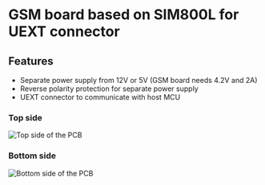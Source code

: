 # GSM board based on SIM800L for UEXT connector

## Features

- Separate power supply from 12V or 5V (GSM board needs 4.2V and 2A)
- Reverse polarity protection for separate power supply
- UEXT connector to communicate with host MCU

### Top side 

![Top side of the PCB](UEXT_GSM_top.png)

### Bottom side

![Bottom side of the PCB](UEXT_GSM_bot.png)

